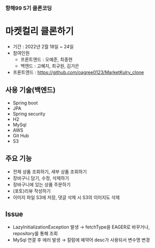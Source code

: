 ### 항해99 5기 클론코딩
# 마켓컬리 클론하기

* 기간 : 2022년 2월 18일 ~ 24일
* 참여인원
  * 프론트엔드 : 오예준, 최종현
  * 백엔드 : 고혜지, 최규원, 김가은
* 프론트엔드 : https://github.com/oagree0123/MarketKulry_clone

## 사용 기술(백엔드)
* Spring boot
* JPA
* Spring security
* H2
* MySql
* AWS
* Git Hub
* S3

## 주요 기능
* 전체 상품 조회하기, 세부 상품 조회하기
* 장바구니 담기, 수정, 삭제하기
* 장바구니에 있는 상품 주문하기
* (포토)리뷰 작성하기
* 이미지 파일 S3에 저장, 댓글 삭제 시 S3의 이미지도 삭제

## Issue
*  LazyInitializationException 발생 → fetchType을 EAGER로 바꾸거나, repository를 통해 조회
*  MySql 연결 후 에러 발생 → 칼럼에 예약어 desc가 사용되서 변수명 변경
